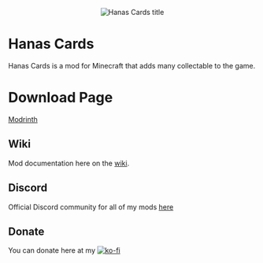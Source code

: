 <p align="center">
    <img src="./src/main/resources/assets/hanas_cards/icon.png" alt="Hanas Cards title">
</p>

# Hanas Cards

Hanas Cards is a mod for Minecraft that adds many collectable to the game.

# Download Page
[Modrinth](https://modrinth.com/mod/hanas-cards)

## Wiki

Mod documentation here on the [wiki](https://github.com/ThievishJoke/Hanas-Cards/wiki).

## Discord
Official Discord community for all of my mods [here](https://discord.gg/yW2zQJp4bM)

## Donate
You can donate here at my [![ko-fi](https://ko-fi.com/img/githubbutton_sm.svg)](https://ko-fi.com/W7W515DO4B)
